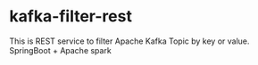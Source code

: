# kafka-filter-rest
This is REST service to filter Apache Kafka Topic by key or value.
SpringBoot + Apache spark